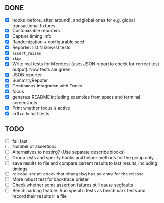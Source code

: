 
## DONE

- [x] hooks (before, after, around), and global ones for e.g. global transactional fixtures
- [x] Customizable reporters
- [x] Capture timing info
- [x] Randomization + configurable seed
- [x] Reporter: list N slowest tests
- [x] `assert_raises`
- [x] skip
- [x] Write real tests for Microtest (uses JSON report to check for correct test output). Now tests are green.
- [x] JSON reporter
- [x] SummaryRepoter
- [x] Continuous Integration with Travis
- [x] focus
- [x] generate README including examples from specs and terminal screenshots
- [x] Print whether focus is active
- [x] crtl+c to halt tests

## TODO

- [ ] fail fast
- [ ] Number of assertions
- [ ] Alternatives to nesting? (Use separate describe blocks)
- [ ] Group tests and specify hooks and helper methods for the group only
- [ ] save results to file and compare current results to last results, including timings
- [ ] release-script: check that changelog has an entry for the release
- [ ] More robust test for backtrace printer
- [ ] Check whether some assertion failures still cause segfaults
- [ ] Benchmarking feature: Run specific tests as benchmark tests and record their results in a file
